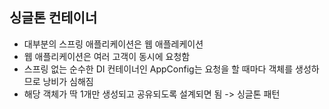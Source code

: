 ## 싱글톤 컨테이너 
- 대부분의 스프링 애플리케이션은 웹 애플레케이션
- 웹 애플리케이션은 여러 고객이 동시에 요청함
- 스프링 없는 순수한 DI 컨테이너인 AppConfig는 요청을 할 때마다 객체를 생성하므로 낭비가 심해짐
- 해당 객체가 딱 1개만 생성되고 공유되도록 설계되면 됨 -> 싱글톤 패턴